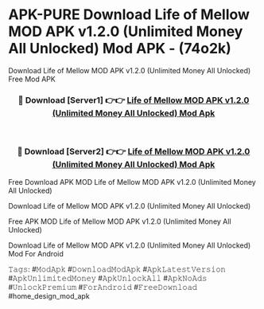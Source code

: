 # APK-PURE Download Life of Mellow MOD APK v1.2.0 (Unlimited Money All Unlocked) Mod APK - (74o2k)
Download Life of Mellow MOD APK v1.2.0 (Unlimited Money All Unlocked) Free Mod APK

<div align="center">
<h3>🔴 Download [Server1] 👉👉 <a href="https://apk-comot.site?title=Life_of_Mellow_MOD_APK_v1.2.0_(Unlimited_Money_All_Unlocked)">Life of Mellow MOD APK v1.2.0 (Unlimited Money All Unlocked) Mod Apk</a></h3><br>

<h3>🔴 Download [Server2] 👉👉 <a href="https://apk-comot.site?title=Life_of_Mellow_MOD_APK_v1.2.0_(Unlimited_Money_All_Unlocked)">Life of Mellow MOD APK v1.2.0 (Unlimited Money All Unlocked) Mod Apk</a></h3>
</div>


Free Download APK MOD Life of Mellow MOD APK v1.2.0 (Unlimited Money All Unlocked)

Download Life of Mellow MOD APK v1.2.0 (Unlimited Money All Unlocked) 

Free APK MOD Life of Mellow MOD APK v1.2.0 (Unlimited Money All Unlocked) 

Download Life of Mellow MOD APK v1.2.0 (Unlimited Money All Unlocked) Mod For Android

𝚃𝚊𝚐𝚜: #𝙼𝚘𝚍𝙰𝚙𝚔 #𝙳𝚘𝚠𝚗𝚕𝚘𝚊𝚍𝙼𝚘𝚍𝙰𝚙𝚔 #𝙰𝚙𝚔𝙻𝚊𝚝𝚎𝚜𝚝𝚅𝚎𝚛𝚜𝚒𝚘𝚗 #𝙰𝚙𝚔𝚄𝚗𝚕𝚒𝚖𝚒𝚝𝚎𝚍𝙼𝚘𝚗𝚎𝚢 #𝙰𝚙𝚔𝚄𝚗𝚕𝚘𝚌𝚔𝙰𝚕𝚕 #𝙰𝚙𝚔𝙽𝚘𝙰𝚍𝚜 #𝚄𝚗𝚕𝚘𝚌𝚔𝙿𝚛𝚎𝚖𝚒𝚞𝚖 #𝙵𝚘𝚛𝙰𝚗𝚍𝚛𝚘𝚒𝚍 #𝙵𝚛𝚎𝚎𝙳𝚘𝚠𝚗𝚕𝚘𝚊𝚍 #home_design_mod_apk